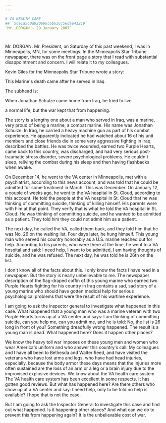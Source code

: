 ```yaml
---
---

# VA HEALTH CARE
## `5ce1a5c0a920698c6b636c56dae41219`
`Mr. DORGAN — 29 January 2007`

---
```



Mr. DORGAN. Mr. President, on Saturday of this past weekend, I was in 
Minneapolis, MN, for some meetings. In the Minneapolis Star Tribune 
newspaper, there was on the front page a story that I read with 
substantial disappointment and concern. I will relate it to my 
colleagues.

Kevin Giles for the Minneapolis Star Tribune wrote a story:




 This Marine's death came after he served in Iraq.





The subhead is:




 When Jonathan Schulze came home from Iraq, he tried to live 


 a normal life, but the war kept that from happening.


The story is a lengthy one about a man who served in Iraq, was a 
marine, very proud of being a marine, a combat marine. His name was 
Jonathan Schulze. In Iraq, he carried a heavy machine gun as part of 
his combat experience. He apparently indicated he had watched about 16 
of his unit members and close friends die in some very aggressive 
fighting in Iraq, described the battles. He was twice wounded, earned 
two Purple Hearts, came back to this country, was discharged, and had 
very serious post-traumatic stress disorder, severe psychological 
problems. He couldn't sleep, reliving the combat during his sleep and 
then having flashbacks when awake.

On December 14, he went to the VA center in Minneapolis, met with a 
psychiatrist, according to this news account, and was told that he 
could be admitted for some treatment in March. This was December. On 
January 12, a couple of weeks ago, he went to the VA hospital in St. 
Cloud, according to this account. He told the people at the VA hospital 
in St. Cloud that he was thinking of committing suicide, thinking of 
killing himself. His parents were with him at that point. They verify 
that is what he told the VA hospital in St. Cloud. He was thinking of 
committing suicide, and he wanted to be admitted as a patient. They 
told him they could not admit him as a patient.

The next day, he called the VA, called them back, and they told him 
that he was No. 26 on the waiting list. Four days later, he hung 
himself. This young man who served his country honorably as a U.S. 
marine reached out for help. According to his parents, who were there 
at the time, he went to a VA hospital and said: I need help, I want to 
be admitted, I am having thoughts of suicide, and he was refused. The 
next day, he was told he is 26th on the list.

I don't know all of the facts about this. I only know the facts I 
have read in a newspaper. But the story is nearly unbelievable to me. 
The newspaper description of the flag-draped coffin of this young 
marine who earned two Purple Hearts fighting for his country in Iraq 
contains a sad, sad story of a young marine who should have gotten 
medical help for serious psychological problems that were the result of 
his wartime experience.

I am going to ask the inspector general to investigate what happened 
in this case. What happened that a young man who was a marine veteran 
with two Purple Hearts turns up at a VA center and says: I am thinking 
of committing suicide, can you help me, can you admit me, and he is 
told: No, the list is 26 long in front of you? Something dreadfully 
wrong happened. The result is a young man is dead. What happened here? 
Does it happen other places?

We know the heavy toll war imposes on these young men and women who 
wear America's uniform and who answer this country's call. My 
colleagues and I have all been to Bethesda and Walter Reed, and have 
visited the veterans who have lost arms and legs, who have had head 
injuries, especially, because the body armor these days means that the 
injuries more often sustained are the loss of an arm or a leg or a 
brain injury due to the improvised explosive devices. We know about the 
VA health care system. The VA health care system has been excellent in 
some respects. It has gotten good reviews. But what has happened here? 
Are there others who show up at a VA center and say: I need help, only 
to be told no help is available? I hope that is not the case.

But I am going to ask the Inspector General to investigate this case 
and find out what happened. Is it happening other places? And what can 
we do to prevent this from happening again? It is the unbelievable cost 
of war.
